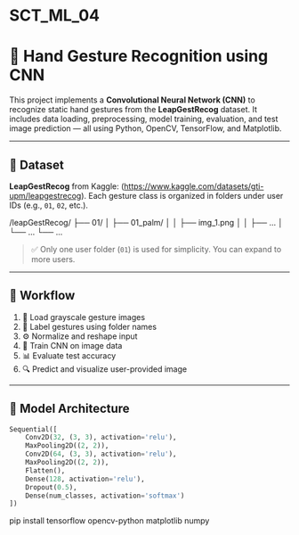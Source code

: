 # SCT_ML_04

# 🤖 Hand Gesture Recognition using CNN

This project implements a **Convolutional Neural Network (CNN)** to recognize static hand gestures from the **LeapGestRecog** dataset. It includes data loading, preprocessing, model training, evaluation, and test image prediction — all using Python, OpenCV, TensorFlow, and Matplotlib.

---

## 📂 Dataset

**LeapGestRecog** from Kaggle:  (https://www.kaggle.com/datasets/gti-upm/leapgestrecog).
Each gesture class is organized in folders under user IDs (e.g., `01`, `02`, etc.).

/leapGestRecog/
├── 01/
│ ├── 01_palm/
│ │ ├── img_1.png
│ │ ├── ...
│ └── ...
└── ...


> ✅ Only one user folder (`01`) is used for simplicity. You can expand to more users.

---

## 🚀 Workflow

1. 📁 Load grayscale gesture images
2. 🔖 Label gestures using folder names
3. ⚙️ Normalize and reshape input
4. 🧠 Train CNN on image data
5. 📊 Evaluate test accuracy
6. 🔍 Predict and visualize user-provided image

---

## 🧠 Model Architecture

```python
Sequential([
    Conv2D(32, (3, 3), activation='relu'),
    MaxPooling2D((2, 2)),
    Conv2D(64, (3, 3), activation='relu'),
    MaxPooling2D((2, 2)),
    Flatten(),
    Dense(128, activation='relu'),
    Dropout(0.5),
    Dense(num_classes, activation='softmax')
])
```
pip install tensorflow opencv-python matplotlib numpy
